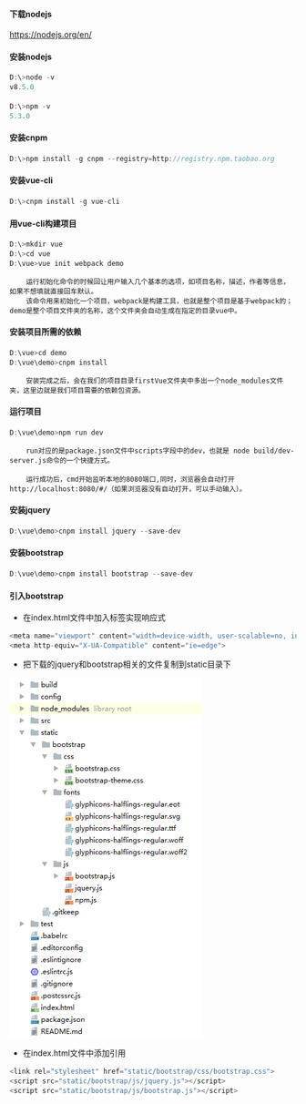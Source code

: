 #### 下载nodejs
https://nodejs.org/en/

#### 安装nodejs

~~~javascript
D:\>node -v
v8.5.0

D:\>npm -v
5.3.0
~~~

#### 安装cnpm

~~~javascript
D:\>npm install -g cnpm --registry=http://registry.npm.taobao.org
~~~

#### 安装vue-cli

~~~javascript
D:\>cnpm install -g vue-cli
~~~

#### 用vue-cli构建项目

~~~javascript
D:\>mkdir vue
D:\>cd vue
D:\vue>vue init webpack demo
~~~

		运行初始化命令的时候回让用户输入几个基本的选项，如项目名称，描述，作者等信息，如果不想填就直接回车默认。
		该命令用来初始化一个项目，webpack是构建工具，也就是整个项目是基于webpack的；demo是整个项目文件夹的名称，这个文件夹会自动生成在指定的目录vue中。

#### 安装项目所需的依赖

~~~javascript
D:\vue>cd demo
D:\vue\demo>cnpm install
~~~

		安装完成之后，会在我们的项目目录firstVue文件夹中多出一个node_modules文件夹，这里边就是我们项目需要的依赖包资源。

#### 运行项目

~~~javascript
D:\vue\demo>npm run dev
~~~

		run对应的是package.json文件中scripts字段中的dev，也就是 node build/dev-server.js命令的一个快捷方式。

		运行成功后，cmd开始监听本地的8080端口,同时，浏览器会自动打开http://localhost:8080/#/（如果浏览器没有自动打开，可以手动输入）。

#### 安装jquery

~~~javascript
D:\vue\demo>cnpm install jquery --save-dev
~~~

#### 安装bootstrap

~~~javascript
D:\vue\demo>cnpm install bootstrap --save-dev
~~~

#### 引入bootstrap

* 在index.html文件中加入<meta>标签实现响应式
~~~javascript
<meta name="viewport" content="width=device-width, user-scalable=no, initial-scale=1.0, maximum-scale=1.0, minimum-scale=1.0">
<meta http-equiv="X-UA-Compatible" content="ie=edge">
~~~

* 把下载的jquery和bootstrap相关的文件复制到static目录下

![](images/vuejs-1.png)

* 在index.html文件中添加引用
~~~javascript
<link rel="stylesheet" href="static/bootstrap/css/bootstrap.css">
<script src="static/bootstrap/js/jquery.js"></script>
<script src="static/bootstrap/js/bootstrap.js"></script>
~~~
